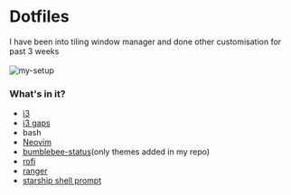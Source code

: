 # Dotfiles
I have been into tiling window manager and done other customisation for past 3 weeks
<br></br>
![my-setup](https://raw.githubusercontent.com/tsjazil/dotfiles/master/mysetup.png)
### What's in it?
* [i3]("https://github.com/i3/i3")
* [i3 gaps]("https://github.com/Airblader/i3")
* bash
* [Neovim]("https://github.com/neovim/neovim")
* [bumblebee-status](https://github.com/tobi-wan-kenobi/bumblebee-status)(only themes added in my repo)
* [rofi](https://github.com/davatorium/rofi)
* [ranger]("https://github.com/ranger/ranger")
* [starship shell prompt](https://github.com/starship/starship)


